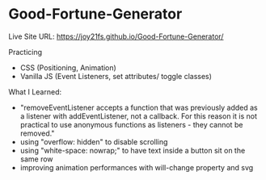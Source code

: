 # Good-Fortune-Generator

Live Site URL: https://joy21fs.github.io/Good-Fortune-Generator/

Practicing

- CSS (Positioning, Animation)
- Vanilla JS (Event Listeners, set attributes/ toggle classes)

What I Learned:

- "removeEventListener accepts a function that was previously added as a listener with addEventListener, not a callback. For this reason it is not practical to use anonymous functions as listeners - they cannot be removed."
- using "overflow: hidden" to disable scrolling
- using "white-space: nowrap;" to have text inside a button sit on the same row
- improving animation performances with will-change property and svg 
